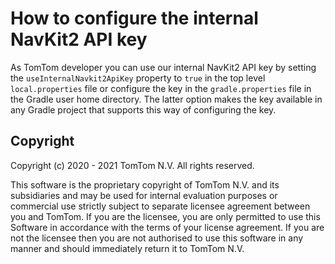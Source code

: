 # How to configure the internal NavKit2 API key

As TomTom developer you can use our internal NavKit2 API key by setting the
`useInternalNavkit2ApiKey` property to `true` in the top level  `local.properties` file or
configure the key in the `gradle.properties` file in the Gradle user home directory. The latter
option makes the key available in any Gradle project that supports this way of configuring the key.

## Copyright

Copyright (c) 2020 - 2021 TomTom N.V. All rights reserved.

This software is the proprietary copyright of TomTom N.V. and its subsidiaries and may be used for
internal evaluation purposes or commercial use strictly subject to separate licensee agreement
between you and TomTom. If you are the licensee, you are only permitted to use this Software in
accordance with the terms of your license agreement. If you are not the licensee then you are not
authorised to use this software in any manner and should immediately return it to TomTom N.V.
